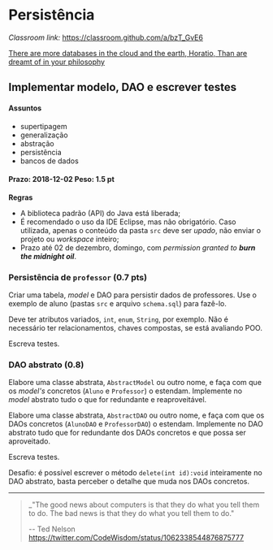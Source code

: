 # Persistência

_Classroom link:_ <https://classroom.github.com/a/bzT_GvE6>

[There are more databases in the cloud and the earth, Horatio, Than are dreamt of in your philosophy](https://www.youtube.com/watch?v=bSAc56YCOaE)

## Implementar modelo, DAO e escrever testes

#### Assuntos

- supertipagem
- generalização
- abstração
- persistência
- bancos de dados

#### Prazo: 2018-12-02 Peso: 1.5 pt

**Regras**

* A biblioteca padrão (API) do Java está liberada;
* É recomendado o uso da IDE Eclipse, mas não obrigatório. Caso utilizada, apenas o conteúdo da pasta `src` deve ser _upado_, não enviar o projeto ou _workspace_ inteiro;
* Prazo até 02 de dezembro, domingo, com _permission granted to **burn the midnight oil**_.

### Persistência de `professor` (0.7 pts)

Criar uma tabela, _model_ e DAO para persistir dados de professores. Use o exemplo de aluno (pastas `src` e arquivo `schema.sql`) para fazê-lo.

Deve ter atributos variados, `int`, `enum`, `String`, por exemplo. Não é necessário ter relacionamentos, chaves compostas, se está avaliando POO.

Escreva testes.

### DAO abstrato (0.8)

Elabore uma classe abstrata, `AbstractModel` ou outro nome, e faça com que os _model's_ concretos (`Aluno` e `Professor`) o estendam. Implemente no _model_ abstrato tudo o que for redundante e reaproveitável.

Elabore uma classe abstrata, `AbstractDAO` ou outro nome, e faça com que os DAOs concretos (`AlunoDAO` e `ProfessorDAO`) o estendam. Implemente no DAO abstrato tudo que for redundante dos DAOs concretos e que possa ser aproveitado.

Escreva testes.

Desafio: é possível escrever o método `delete(int id):void` inteiramente no DAO abstrato, basta perceber o detalhe que muda nos DAOs concretos.

* * *

> _"The good news about computers is that they do what you tell them to do. The bad news is that they do what you tell them to do."
>
> -- Ted Nelson <https://twitter.com/CodeWisdom/status/1062338544876875777>
